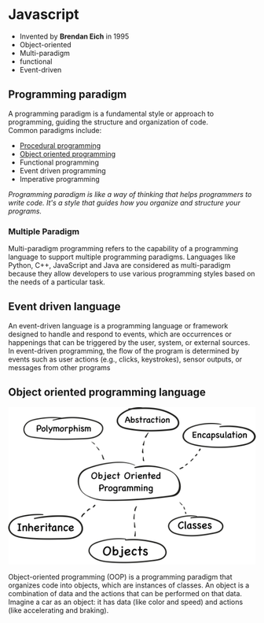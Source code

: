 # Javascript
- Invented by **Brendan Eich** in 1995
- Object-oriented
- Multi-paradigm
- functional
- Event-driven

## Programming paradigm 
A programming paradigm is a fundamental style or approach to programming, guiding the structure and organization of code.<br> Common paradigms include:
- [Procedural programming](procedural.md)
- [Object oriented programming](oop.md)
- Functional programming
- Event driven programming
- Imperative programming 

*Programming paradigm is like a way of thinking that helps programmers to write code. It's a style that guides how you organize and structure your programs.*

### Multiple Paradigm
Multi-paradigm programming refers to the capability of a programming language to support multiple programming paradigms. Languages like Python, C++, JavaScript and Java are considered as multi-paradigm because they allow developers to use various programming styles based on the needs of a particular task.

## Event driven language

An event-driven language is a programming language or framework designed to handle and respond to events, which are occurrences or happenings that can be triggered by the user, system, or external sources. In event-driven programming, the flow of the program is determined by events such as user actions (e.g., clicks, keystrokes), sensor outputs, or messages from other programs

## Object oriented programming language 

<img src="object-oriented-programming-languages.png">

Object-oriented programming (OOP) is a programming paradigm that organizes code into objects, which are instances of classes.
An object is a combination of data and the actions that can be performed on that data. Imagine a car as an object: it has data (like color and speed) and actions (like accelerating and braking). 
